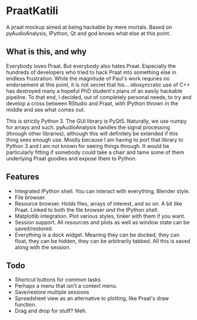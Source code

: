 # PraatKatili
A praat mockup aimed at being hackable by mere mortals. Based on pyAudioAnalysis, IPython, Qt and god knows what else at this point. 

## What is this, and why
Everybody loves Praat. But everybody also hates Praat. Especially the hundreds of developers who tried to hack Praat into something else in endless frustration. While the magnitude of Paul's work requries no endorsement at this point, it is not secret that his... idiosyncratic use of C++ has destroyed many a hopeful PhD student's plans of an easily hackable pipeline. To that end, I decided, out of completely personal needs, to try and develop a cross between RStudio and Praat, with IPython thrown in the middle and see what comes out. 

This is strictly Python 3. The GUI library is PyQt5. Naturally, we use numpy for arrays and such. pyAudioAnalysis handles the signal processing (through other libraries), although this will definitely be extended if this thing sees enough use. Mostly because I am having to port that library to Python 3 and I am not known for seeing things through. It would be particularly fitting if somebody could take a chair and tame some of them underlying Praat goodies and expose them to Python. 

## Features
* Integrated IPython shell. You can interact with everything, Blender style. 
* File browser.
* Resource browser. Holds files, arrays of interest, and so on. A bit like Praat. Linked to both the file browser *and* the IPython shell.
* Matplotlib integration. Plot various styles, tinker with them if you want. 
* Session support. All resources and plots as well as window state can be saved/restored.
* Everything is a dock widget. Meaning they can be docked, they can float, they can be hidden, they can be arbitrarily tabbed. All this is saved along with the session. 

## Todo
* Shortcut buttons for common tasks
* Perhaps a menu that isn't a context menu.
* Save/restore multiple sessions
* Spreadsheet view as an alternative to plotting, like Praat's draw function.
* Drag and drop for stuff? Meh. 
